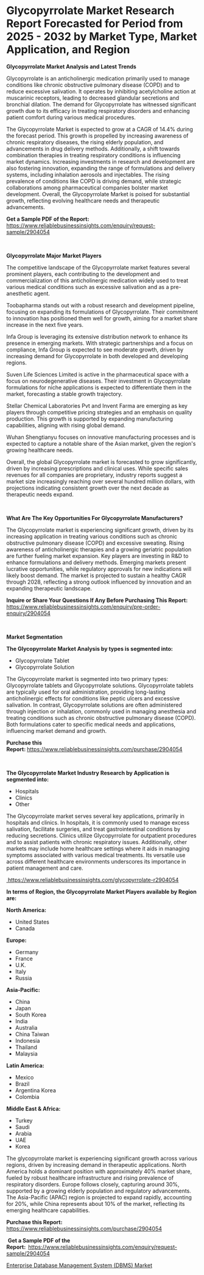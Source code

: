 <p><h1>Glycopyrrolate Market Research Report Forecasted for Period from 2025 -  2032 by Market Type, Market Application, and Region</h1></p><p><strong>Glycopyrrolate Market Analysis and Latest Trends</strong></p>
<p><p>Glycopyrrolate is an anticholinergic medication primarily used to manage conditions like chronic obstructive pulmonary disease (COPD) and to reduce excessive salivation. It operates by inhibiting acetylcholine action at muscarinic receptors, leading to decreased glandular secretions and bronchial dilation. The demand for Glycopyrrolate has witnessed significant growth due to its efficacy in treating respiratory disorders and enhancing patient comfort during various medical procedures.</p><p>The Glycopyrrolate Market is expected to grow at a CAGR of 14.4% during the forecast period. This growth is propelled by increasing awareness of chronic respiratory diseases, the rising elderly population, and advancements in drug delivery methods. Additionally, a shift towards combination therapies in treating respiratory conditions is influencing market dynamics. Increasing investments in research and development are also fostering innovation, expanding the range of formulations and delivery systems, including inhalation aerosols and injectables. The rising prevalence of conditions like COPD is driving demand, while strategic collaborations among pharmaceutical companies bolster market development. Overall, the Glycopyrrolate Market is poised for substantial growth, reflecting evolving healthcare needs and therapeutic advancements.</p></p>
<p><strong>Get a Sample PDF of the Report:&nbsp;</strong> <a href="https://www.reliablebusinessinsights.com/enquiry/request-sample/2904054?utm_campaign=3170&utm_medium=2&utm_source=Github&utm_content=ia&utm_term=11032025&utm_id=glycopyrrolate">https://www.reliablebusinessinsights.com/enquiry/request-sample/2904054</a></p>
<p>&nbsp;</p>
<p><strong>Glycopyrrolate Major Market Players</strong></p>
<p><p>The competitive landscape of the Glycopyrrolate market features several prominent players, each contributing to the development and commercialization of this anticholinergic medication widely used to treat various medical conditions such as excessive salivation and as a pre-anesthetic agent.</p><p>Toobapharma stands out with a robust research and development pipeline, focusing on expanding its formulations of Glycopyrrolate. Their commitment to innovation has positioned them well for growth, aiming for a market share increase in the next five years.</p><p>Infa Group is leveraging its extensive distribution network to enhance its presence in emerging markets. With strategic partnerships and a focus on compliance, Infa Group is expected to see moderate growth, driven by increasing demand for Glycopyrrolate in both developed and developing regions.</p><p>Suven Life Sciences Limited is active in the pharmaceutical space with a focus on neurodegenerative diseases. Their investment in Glycopyrrolate formulations for niche applications is expected to differentiate them in the market, forecasting a stable growth trajectory.</p><p>Stellar Chemical Laboratories Pvt and Invent Farma are emerging as key players through competitive pricing strategies and an emphasis on quality production. This growth is supported by expanding manufacturing capabilities, aligning with rising global demand.</p><p>Wuhan Shengtianyu focuses on innovative manufacturing processes and is expected to capture a notable share of the Asian market, given the region's growing healthcare needs.</p><p>Overall, the global Glycopyrrolate market is forecasted to grow significantly, driven by increasing prescriptions and clinical uses. While specific sales revenues for all companies are proprietary, industry reports suggest a market size increasingly reaching over several hundred million dollars, with projections indicating consistent growth over the next decade as therapeutic needs expand.</p></p>
<p>&nbsp;</p>
<p><strong>What Are The Key Opportunities For Glycopyrrolate Manufacturers?</strong></p>
<p><p>The Glycopyrrolate market is experiencing significant growth, driven by its increasing application in treating various conditions such as chronic obstructive pulmonary disease (COPD) and excessive sweating. Rising awareness of anticholinergic therapies and a growing geriatric population are further fueling market expansion. Key players are investing in R&D to enhance formulations and delivery methods. Emerging markets present lucrative opportunities, while regulatory approvals for new indications will likely boost demand. The market is projected to sustain a healthy CAGR through 2028, reflecting a strong outlook influenced by innovation and an expanding therapeutic landscape.</p></p>
<p><strong>Inquire or Share Your Questions If Any Before Purchasing This Report:</strong> <a href="https://www.reliablebusinessinsights.com/enquiry/pre-order-enquiry/2904054?utm_campaign=3170&utm_medium=2&utm_source=Github&utm_content=ia&utm_term=11032025&utm_id=glycopyrrolate">https://www.reliablebusinessinsights.com/enquiry/pre-order-enquiry/2904054</a></p>
<p>&nbsp;</p>
<p><strong>Market Segmentation</strong></p>
<p><strong>The Glycopyrrolate Market Analysis by types is segmented into:</strong></p>
<p><ul><li>Glycopyrrolate Tablet</li><li>Glycopyrrolate Solution</li></ul></p>
<p><p>The Glycopyrrolate market is segmented into two primary types: Glycopyrrolate tablets and Glycopyrrolate solutions. Glycopyrrolate tablets are typically used for oral administration, providing long-lasting anticholinergic effects for conditions like peptic ulcers and excessive salivation. In contrast, Glycopyrrolate solutions are often administered through injection or inhalation, commonly used in managing anesthesia and treating conditions such as chronic obstructive pulmonary disease (COPD). Both formulations cater to specific medical needs and applications, influencing market demand and growth.</p></p>
<p><strong>Purchase this Report:&nbsp;</strong><a href="https://www.reliablebusinessinsights.com/purchase/2904054?utm_campaign=3170&utm_medium=2&utm_source=Github&utm_content=ia&utm_term=11032025&utm_id=glycopyrrolate">https://www.reliablebusinessinsights.com/purchase/2904054</a></p>
<p>&nbsp;</p>
<p><strong>The Glycopyrrolate Market Industry Research by Application is segmented into:</strong></p>
<p><ul><li>Hospitals</li><li>Clinics</li><li>Other</li></ul></p>
<p><p>The Glycopyrrolate market serves several key applications, primarily in hospitals and clinics. In hospitals, it is commonly used to manage excess salivation, facilitate surgeries, and treat gastrointestinal conditions by reducing secretions. Clinics utilize Glycopyrrolate for outpatient procedures and to assist patients with chronic respiratory issues. Additionally, other markets may include home healthcare settings where it aids in managing symptoms associated with various medical treatments. Its versatile use across different healthcare environments underscores its importance in patient management and care.</p></p>
<p><a href="https://www.reliablebusinessinsights.com/glycopyrrolate-r2904054?utm_campaign=3170&utm_medium=2&utm_source=Github&utm_content=ia&utm_term=11032025&utm_id=glycopyrrolate">&nbsp;https://www.reliablebusinessinsights.com/glycopyrrolate-r2904054</a></p>
<p><strong>In terms of Region, the Glycopyrrolate Market Players available by Region are:</strong></p>
<p>
    <p> <strong> North America: </strong>
        <ul>
            <li>United States</li>
            <li>Canada</li>
        </ul>
        </p> 
    <p> <strong> Europe: </strong>
        <ul>
            <li>Germany</li>
            <li>France</li>
            <li>U.K.</li>
            <li>Italy</li>
            <li>Russia</li>
        </ul>
        </p> 
    <p> <strong> Asia-Pacific: </strong>
        <ul>
            <li>China</li>
            <li>Japan</li>
            <li>South Korea</li>
            <li>India</li>
            <li>Australia</li>
            <li>China Taiwan</li>
            <li>Indonesia</li>
            <li>Thailand</li>
            <li>Malaysia</li>
        </ul>
        </p> 
    <p> <strong> Latin America: </strong>
        <ul>
            <li>Mexico</li>
            <li>Brazil</li>
            <li>Argentina Korea</li>
            <li>Colombia</li>
        </ul>
        </p> 
    <p> <strong> Middle East & Africa: </strong>
        <ul>
            <li>Turkey</li>
            <li>Saudi</li>
            <li>Arabia</li>
            <li>UAE</li>
            <li>Korea</li>
        </ul>
    </p>
    </p>
<p><p>The glycopyrrolate market is experiencing significant growth across various regions, driven by increasing demand in therapeutic applications. North America holds a dominant position with approximately 40% market share, fueled by robust healthcare infrastructure and rising prevalence of respiratory disorders. Europe follows closely, capturing around 30%, supported by a growing elderly population and regulatory advancements. The Asia-Pacific (APAC) region is projected to expand rapidly, accounting for 20%, while China represents about 10% of the market, reflecting its emerging healthcare capabilities.</p></p>
<p><strong>Purchase this Report: </strong><a href="https://www.reliablebusinessinsights.com/purchase/2904054?utm_campaign=3170&utm_medium=2&utm_source=Github&utm_content=ia&utm_term=11032025&utm_id=glycopyrrolate">https://www.reliablebusinessinsights.com/purchase/2904054</a></p>
<p>&nbsp;<strong>Get a Sample PDF of the Report:&nbsp;&nbsp;</strong><a href="https://www.reliablebusinessinsights.com/enquiry/request-sample/2904054?utm_campaign=3170&utm_medium=2&utm_source=Github&utm_content=ia&utm_term=11032025&utm_id=glycopyrrolate">https://www.reliablebusinessinsights.com/enquiry/request-sample/2904054</a></p>
<p><strong></strong></p>
<p><p><a href="https://github.com/porstgowinjq/Market-Research-Report-List-1/blob/main/enterprise-database-management-system-dbms-market.md?utm_campaign=3170&utm_medium=2&utm_source=Github&utm_content=ia&utm_term=11032025&utm_id=glycopyrrolate">Enterprise Database Management System (DBMS) Market</a></p></p>